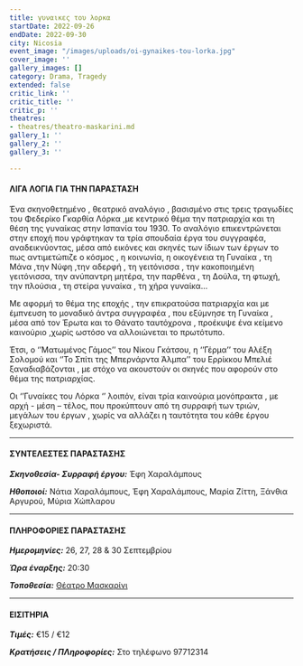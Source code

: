 ```yaml
---
title: γυναικες του λορκα
startDate: 2022-09-26
endDate: 2022-09-30
city: Nicosia
event_image: "/images/uploads/oi-gynaikes-tou-lorka.jpg"
cover_image: ''
gallery_images: []
category: Drama, Tragedy
extended: false
critic_link: ''
critic_title: ''
critic_p: ''
theatres:
- theatres/theatro-maskarini.md
gallery_1: ''
gallery_2: ''
gallery_3: ''

---
```

#### ΛΙΓΑ ΛΟΓΙΑ ΓΙΑ ΤΗΝ ΠΑΡΑΣΤΑΣΗ

Ένα σκηνοθετημένο , θεατρικό αναλόγιο , βασισμένο στις τρεις τραγωδίες του Φεδερίκο Γκαρθία Λόρκα ,με κεντρικό θέμα την πατριαρχία και τη θέση της γυναίκας στην Ισπανία του 1930. Το αναλόγιο επικεντρώνεται στην εποχή που γράφτηκαν τα τρία σπουδαία έργα του συγγραφέα, αναδεικνύοντας, μέσα από εικόνες και σκηνές των ίδιων των έργων το πως αντιμετώπιζε ο κόσμος , η κοινωνία, η οικογένεια τη Γυναίκα , τη Μάνα ,την Νύφη ,την αδερφή , τη γειτόνισσα , την κακοποιημένη γειτόνισσα, την ανύπαντρη μητέρα, την παρθένα , τη Δούλα, τη φτωχή, την πλούσια , τη στείρα γυναίκα , τη χήρα γυναίκα...

Με αφορμή το θέμα της εποχής , την επικρατούσα πατριαρχία και με έμπνευση το μοναδικό άντρα συγγραφέα , που εξύμνησε τη Γυναίκα , μέσα από τον Έρωτα και το Θάνατο ταυτόχρονα , προέκυψε ένα κείμενο καινούριο ,χωρίς ωστόσο να αλλοιώνεται το πρωτότυπο.

Έτσι, ο ‘’Ματωμένος Γάμος’’ του Νίκου Γκάτσου, η ‘’Γέρμα’’ του Αλέξη Σολομού και ‘’Το Σπίτι της Μπερνάρντα Άλμπα’’ του Ερρίκκου Μπελιέ ξαναδιαβάζονται , με στόχο να ακουστούν οι σκηνές που αφορούν στο θέμα της πατριαρχίας.

Οι ‘’Γυναίκες του Λόρκα ‘’ λοιπόν, είναι τρία καινούρια μονόπρακτα , με αρχή - μέση – τέλος, που προκύπτουν από τη συρραφή των τριών, μεγάλων του έργων , χωρίς να αλλάζει η ταυτότητα του κάθε έργου ξεχωριστά.

***

#### ΣΥΝΤΕΛΕΣΤΕΣ ΠΑΡΑΣΤΑΣΗΣ

**_Σκηνοθεσία- Συρραφή έργου:_** Έφη Χαραλάμπους

**_Ηθοποιοί:_** Νάτια Χαραλάμπους, Έφη Χαραλάμπους, Μαρία Ζίττη, Ξάνθια Αργυρού, Μύρια Χώπλαρου

***

#### ΠΛΗΡΟΦΟΡΙΕΣ ΠΑΡΑΣΤΑΣΗΣ

**_Ημερομηνίες:_** 26, 27, 28 & 30 Σεπτεμβρίου

**_Ώρα έναρξης:_** 20:30

**_Τοποθεσία:_** [Θέατρο Μασκαρίνι](?#map)

***

#### ΕΙΣΙΤΗΡΙΑ

**_Τιμές:_** €15 / €12

**_Κρατήσεις / ΠΛηροφορίες:_** Στο τηλέφωνο 97712314